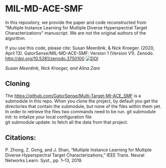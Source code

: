 # MIL-MD-ACE-SMF
In this repository, we provide the paper and code reconstructed from "Multiple Instance Learning for Multiple Diverse Hyperspectral Target Characterizations" manuscript. We are not the original authors of the algorithm. 

If you use this code, please cite: 
Susan Meerdink, & Nick Kroeger. (2020, April 13). GatorSense/MIL-MD-ACE-SMF: Version 1 (Version V1). Zenodo. http://doi.org/10.5281/zenodo.3750100
[![DOI](https://zenodo.org/badge/193713677.svg)](https://zenodo.org/badge/latestdoi/193713677)

_Susan Meerdink, Nick Kroeger, and Alina Zare_

## Cloning
The https://github.com/GatorSense/Multi-Target-MI-ACE_SMF is a submodule in this repo. When you clone the project, by default you get the directories that contain the submodule, but none of the files within them yet. In order to retrieve the files two commands need to be run.
git submodule init: to initalize your local configuration file  
git submodule update: to fetch all the data from that project.  

## Citations:
P. Zhong, Z. Gong, and J. Shan, “Multiple Instance Learning for Multiple Diverse Hyperspectral Target Characterizations,” IEEE Trans. Neural Networks Learn. Syst., pp. 1–13, 2019.
